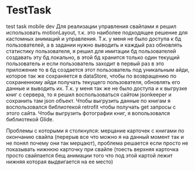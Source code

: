 # TestTask
test task mobile dev
Для реализации управления свайпами я решил использовать motionLayout, т.к. это наиболее подходящее решение для кастомных анимаций и управления.
Т.к. у меня не было доступа к бд пользователей, а в задании нужно выводить и каждый раз обновлять статистику пользователя, я решил для имитации бд пользователей
создавать эту бд локально, в этой бд хранится только один текущий пользователь и если пользователь заходит в первый раз в это приложение то в бд создается этот пользователь
под уникальным айди, которое так же сохраняется в dataStore, чтобы по возвращению по сохраненному айди получать текущего пользователя, обновлять его данные и выводить их.
Т.к. у меня так же не было доступа и к выгрузке книг с сервера, то я решил воспользоваться сайтом jsonkeeper и сохранить там json объект.
Чтобы выгрузить данные по книгам я воспользовался библиотекой retrofit чтобы получать get запросы с этого сайта.
Чтобы выгрузить фотографии книг, я вопользовался библиотекой Glide.

Проблемы с которыми я столкнулся: мерцание карточек с книгами по окончанию свайпа (перерыв все что можно я на данный момент так и не понял почему они так мерцают),
проблема решается если просто не показывать нижнюю карточку при свайпе (тоесть верхняя карточка просто свайпается бещ анимации того что под этой картой лежит нижняя которая выдвигается на ее место)
